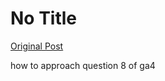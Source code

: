 # No Title

[Original Post](https://discourse.onlinedegree.iitm.ac.in/t/165959/310)

<p>how to approach question 8 of ga4</p>
